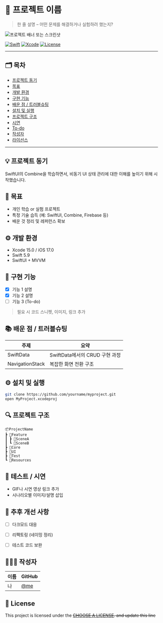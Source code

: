 # 🌱 프로젝트 이름

> 한 줄 설명 – 어떤 문제를 해결하거나 실험하려 했는지?

![프로젝트 배너 또는 스크린샷](링크)

[![Swift](https://img.shields.io/badge/Swift-5.9-orange.svg)]()
[![Xcode](https://img.shields.io/badge/Xcode-15.0-blue.svg)]()
[![License](https://img.shields.io/badge/license-MIT-green.svg)]()

---

## 🗂 목차
- [프로젝트 동기](#-프로젝트-동기)
- [목표](#-목표)
- [개발 환경](#-개발-환경)
- [구현 기능](#-구현-기능)
- [배운 점 / 트러블슈팅](#-배운-점--트러블슈팅)
- [설치 및 실행](#-설치-및-실행)
- [프로젝트 구조](#-프로젝트-구조)
- [시연](#-테스트--시연)
- [To-do](#-추후-개선-사항)
- [작성자](#-작성자)
- [라이선스](#-라이선스)

---

## 💡 프로젝트 동기

SwiftUI의 Combine을 학습하면서, 비동기 UI 상태 관리에 대한 이해를 높이기 위해 시작했습니다.


## 📌 목표

- 개인 학습 or 실험 프로젝트
- 특정 기술 습득 (예: SwiftUI, Combine, Firebase 등)
- 배운 것 정리 및 레퍼런스 확보


## ⚙️ 개발 환경

- Xcode 15.0 / iOS 17.0
- Swift 5.9
- SwiftUI + MVVM


## 🧩 구현 기능

- [x] 기능 1 설명
- [x] 기능 2 설명
- [ ] 기능 3 (To-do)

> 필요 시 코드 스니펫, 이미지, 링크 추가


## 📚 배운 점 / 트러블슈팅

| 주제 | 요약 |
|------|------|
| SwiftData | SwiftData에서의 CRUD 구현 과정 |
| NavigationStack | 복잡한 화면 전환 구조 |


## ⚙️ 설치 및 실행

```bash
git clone https://github.com/yourname/myproject.git
open MyProject.xcodeproj
```


## 🔍 프로젝트 구조
```
📦ProjectName
┣ 📂Feature
┃ ┣ 📂SceneA
┃ ┗ 📂SceneB
┣ 📂Core
┣ 📂UI
┣ 📂Test
┗ 📂Resources
```


## 🧪 테스트 / 시연

- GIF나 시연 영상 링크 추가
- 시나리오별 이미지/설명 삽입


## 📝 추후 개선 사항

- [ ] 다크모드 대응
- [ ] 리팩토링 (네이밍 정리)
- [ ] 테스트 코드 보완


## 🙋🏻‍♀️ 작성자

| 이름 | GitHub |
|------|--------|
| 나 | [@me](https://github.com/me) |


## 📝 License

This project is licensed under the ~~[CHOOSE A LICENSE](https://choosealicense.com). and update this line~~